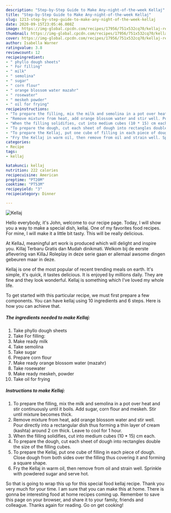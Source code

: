 ```yaml
---
description: "Step-by-Step Guide to Make Any-night-of-the-week Kellaj"
title: "Step-by-Step Guide to Make Any-night-of-the-week Kellaj"
slug: 1213-step-by-step-guide-to-make-any-night-of-the-week-kellaj
date: 2020-09-15T23:05:46.008Z
image: https://img-global.cpcdn.com/recipes/17956/751x532cq70/kellaj-recipe-main-photo.jpg
thumbnail: https://img-global.cpcdn.com/recipes/17956/751x532cq70/kellaj-recipe-main-photo.jpg
cover: https://img-global.cpcdn.com/recipes/17956/751x532cq70/kellaj-recipe-main-photo.jpg
author: Isabella Warner
ratingvalue: 3.8
reviewcount: 12
recipeingredient:
- " phyllo dough sheets"
- " For filling"
- " milk"
- " semolina"
- " sugar"
- " corn flour"
- " orange blossom water mazahr"
- " rosewater"
- " meskeh powder"
- " oil for frying"
recipeinstructions:
- "To prepare the filling, mix the milk and semolina in a pot over heat and stir continuously until it boils. Add sugar, corn flour and meskeh. Stir until mixture becomes thick."
- "Remove mixture from heat, add orange blossom water and stir well. Pour directly into a rectangular dish thus forming a thin layer of cream (kashta) around 2 cm thick. Leave to cool for 1 hour."
- "When the filling solidifies, cut into medium cubes (10 * 15) cm each."
- "To prepare the dough, cut each sheet of dough into rectangles double the size of the filling cubes."
- "To prepare the Kellaj, put one cube of filling in each piece of dough. Close dough from both sides over the filling thus covering it and forming a square shape."
- "Fry the Kellaj in warm oil, then remove from oil and strain well. Sprinkle with powdered sugar and serve hot."
categories:
- Recipe
tags:
- kellaj

katakunci: kellaj 
nutrition: 222 calories
recipecuisine: American
preptime: "PT20M"
cooktime: "PT53M"
recipeyield: "3"
recipecategory: Dinner

---
```



![Kellaj](https://img-global.cpcdn.com/recipes/17956/751x532cq70/kellaj-recipe-main-photo.jpg)

Hello everybody, it's John, welcome to our recipe page. Today, I will show you a way to make a special dish, kellaj. One of my favorites food recipes. For mine, I will make it a little bit tasty. This will be really delicious.

At KellaJ, meaningful art work is produced which will delight and inspire you. Killaj Terbaru Gratis dan Mudah dinikmati. Welkom bij de eerste aflevering van KillaJ Roleplay in deze serie gaan er allemaal awsome dingen gebeuren maar in deze.

Kellaj is one of the most popular of recent trending meals on earth. It's simple, it's quick, it tastes delicious. It is enjoyed by millions daily. They are fine and they look wonderful. Kellaj is something which I've loved my whole life.


To get started with this particular recipe, we must first prepare a few components. You can have kellaj using 10 ingredients and 6 steps. Here is how you can achieve that.

<!--inarticleads1-->

##### The ingredients needed to make Kellaj:

1. Take  phyllo dough sheets
1. Take  For filling:
1. Make ready  milk
1. Take  semolina
1. Take  sugar
1. Prepare  corn flour
1. Make ready  orange blossom water (mazahr)
1. Take  rosewater
1. Make ready  meskeh, powder
1. Take  oil for frying




<!--inarticleads2-->

##### Instructions to make Kellaj:

1. To prepare the filling, mix the milk and semolina in a pot over heat and stir continuously until it boils. Add sugar, corn flour and meskeh. Stir until mixture becomes thick.
1. Remove mixture from heat, add orange blossom water and stir well. Pour directly into a rectangular dish thus forming a thin layer of cream (kashta) around 2 cm thick. Leave to cool for 1 hour.
1. When the filling solidifies, cut into medium cubes (10 * 15) cm each.
1. To prepare the dough, cut each sheet of dough into rectangles double the size of the filling cubes.
1. To prepare the Kellaj, put one cube of filling in each piece of dough. Close dough from both sides over the filling thus covering it and forming a square shape.
1. Fry the Kellaj in warm oil, then remove from oil and strain well. Sprinkle with powdered sugar and serve hot.




So that is going to wrap this up for this special food kellaj recipe. Thank you very much for your time. I am sure that you can make this at home. There is gonna be interesting food at home recipes coming up. Remember to save this page on your browser, and share it to your family, friends and colleague. Thanks again for reading. Go on get cooking!

